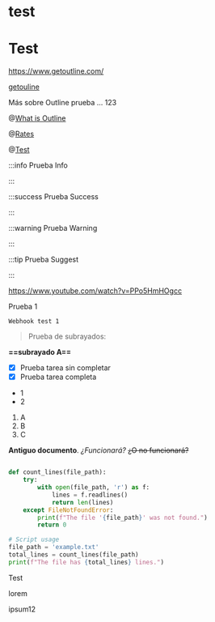 # test

# Test

<https://www.getoutline.com/>

[getouline](https://www.getoutline.com/)

Más sobre Outline prueba … 123

@[What is Outline](mention://86a84a82-c184-42ff-9ac0-2138441227bb/document/7d00e8ca-721f-4f44-a350-60983d9e2142)

@[Rates](mention://c0578822-acb4-4137-8a8c-611a2011c33f/document/87961cfb-a462-420c-81a2-3068db905853)

@[Test](mention://b9c44bc7-e479-4b77-9320-3193d1e0b50a/document/788b578a-f2ae-48fd-896c-84423824d6f7)


:::info
Prueba Info

:::


:::success
Prueba Success

:::


:::warning
Prueba Warning

:::


:::tip
Prueba Suggest

:::

<https://www.youtube.com/watch?v=PPo5HmHOgcc>

Prueba 1

`Webhook test 1`

> Prueba de subrayados:

__==subrayado A==__

- [x] Prueba tarea sin completar
- [x] Prueba tarea completa

* 1
* 2


1. A
2. B
3. C

**Antiguo documento**. *¿Funcionará?* ~~¿O no funcionará?~~

```python

def count_lines(file_path):
    try:
        with open(file_path, 'r') as f:
            lines = f.readlines()
            return len(lines)
    except FileNotFoundError:
        print(f"The file '{file_path}' was not found.")
        return 0

# Script usage
file_path = 'example.txt'
total_lines = count_lines(file_path)
print(f"The file has {total_lines} lines.")
```

Test

lorem

ipsum12